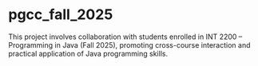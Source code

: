 # pgcc_fall_2025
This project involves collaboration with students enrolled in INT 2200 – Programming in Java (Fall 2025), promoting cross-course interaction and practical application of Java programming skills.
